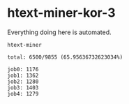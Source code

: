 # htext-miner-kor-3

Everything doing here is automated.

```
htext-miner

total: 6500/9855 (65.95636732623034%)

job0: 1176
job1: 1362
job2: 1280
job3: 1403
job4: 1279
```
